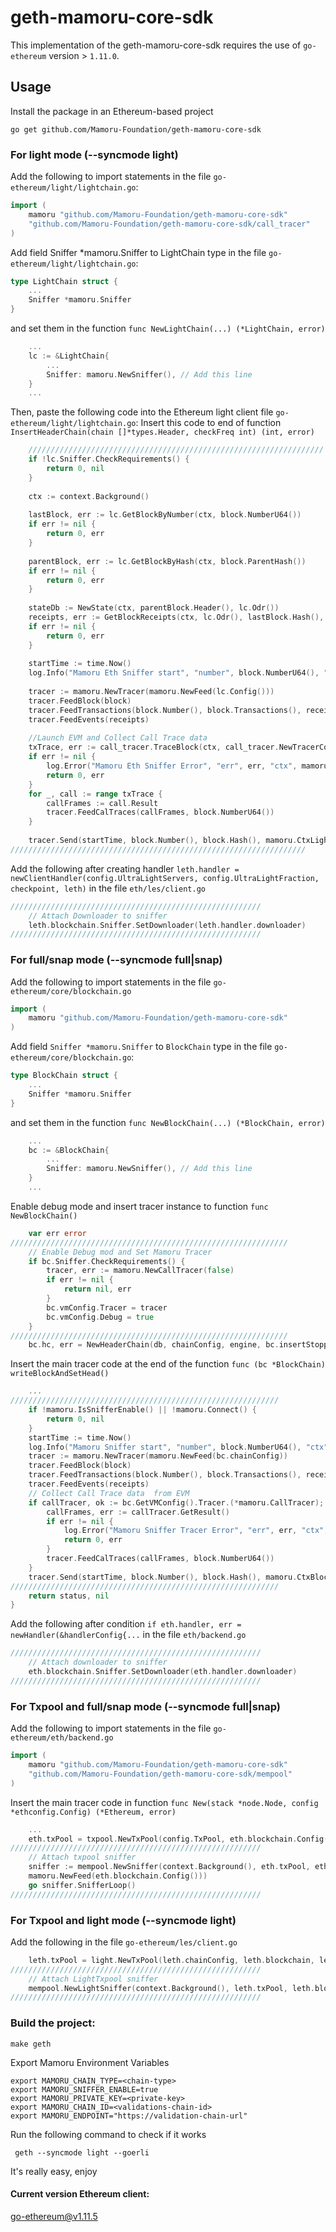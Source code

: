 # geth-mamoru-core-sdk

This implementation of the geth-mamoru-core-sdk requires the use of `go-ethereum` version > `1.11.0`. 

## Usage
Install the package in an Ethereum-based project

```shell
go get github.com/Mamoru-Foundation/geth-mamoru-core-sdk
```

### For light mode (--syncmode light)

Add the following to import statements in the file `go-ethereum/light/lightchain.go`:

```go
import (
    mamoru "github.com/Mamoru-Foundation/geth-mamoru-core-sdk"
    "github.com/Mamoru-Foundation/geth-mamoru-core-sdk/call_tracer"
)
``` 
Add field Sniffer *mamoru.Sniffer  to  LightChain type in the file `go-ethereum/light/lightchain.go`:

```go
type LightChain struct {
    ...
    Sniffer *mamoru.Sniffer
}
```
and set them in the function `func NewLightChain(...) (*LightChain, error)`

```go
    ...
    lc := &LightChain{
        ...
        Sniffer: mamoru.NewSniffer(), // Add this line
    }
    ...
```


Then, paste the following code into the Ethereum light client file `go-ethereum/light/lightchain.go`:
Insert this code to end of function `InsertHeaderChain(chain []*types.Header, checkFreq int) (int, error)`

```go
	//////////////////////////////////////////////////////////////////
    if !lc.Sniffer.CheckRequirements() {
        return 0, nil
    }
    
    ctx := context.Background()
    
    lastBlock, err := lc.GetBlockByNumber(ctx, block.NumberU64())
    if err != nil {
        return 0, err
    }
    
    parentBlock, err := lc.GetBlockByHash(ctx, block.ParentHash())
    if err != nil {
        return 0, err
    }
    
    stateDb := NewState(ctx, parentBlock.Header(), lc.Odr())
    receipts, err := GetBlockReceipts(ctx, lc.Odr(), lastBlock.Hash(), lastBlock.Number().Uint64())
    if err != nil {
        return 0, err
    }
    
    startTime := time.Now()
    log.Info("Mamoru Eth Sniffer start", "number", block.NumberU64(), "ctx", mamoru.CtxLightchain)
    
    tracer := mamoru.NewTracer(mamoru.NewFeed(lc.Config()))
    tracer.FeedBlock(block)
    tracer.FeedTransactions(block.Number(), block.Transactions(), receipts)
    tracer.FeedEvents(receipts)
    
    //Launch EVM and Collect Call Trace data
    txTrace, err := call_tracer.TraceBlock(ctx, call_tracer.NewTracerConfig(stateDb.Copy(), lc.Config(), lc), lastBlock)
    if err != nil {
        log.Error("Mamoru Eth Sniffer Error", "err", err, "ctx", mamoru.CtxLightchain)
        return 0, err
    }
    for _, call := range txTrace {
        callFrames := call.Result
        tracer.FeedCalTraces(callFrames, block.NumberU64())
    }
    
    tracer.Send(startTime, block.Number(), block.Hash(), mamoru.CtxLightchain)
//////////////////////////////////////////////////////////////////
```

Add the following after creating handler `leth.handler = newClientHandler(config.UltraLightServers, config.UltraLightFraction, checkpoint, leth)`  in the file `eth/les/client.go`


```go
////////////////////////////////////////////////////////
    // Attach Downloader to sniffer
    leth.blockchain.Sniffer.SetDownloader(leth.handler.downloader)
////////////////////////////////////////////////////////
```

### For full/snap mode  (--syncmode full|snap)

Add the following to import statements in the file `go-ethereum/core/blockchain.go`

```go
import (
    mamoru "github.com/Mamoru-Foundation/geth-mamoru-core-sdk"
)
```
Add field `Sniffer *mamoru.Sniffer`  to  `BlockChain` type in the file `go-ethereum/core/blockchain.go`:

```go
type BlockChain struct {
    ...
    Sniffer *mamoru.Sniffer
}
```

and set them in the function `func NewBlockChain(...) (*BlockChain, error)`

```go
    ...
    bc := &BlockChain{
        ...
        Sniffer: mamoru.NewSniffer(), // Add this line
    }
    ...
```

Enable debug mode and insert tracer instance to function `func NewBlockChain()`

```go
    var err error
//////////////////////////////////////////////////////////////
    // Enable Debug mod and Set Mamoru Tracer
    if bc.Sniffer.CheckRequirements() {
        tracer, err := mamoru.NewCallTracer(false)
        if err != nil {
            return nil, err
        }
        bc.vmConfig.Tracer = tracer
        bc.vmConfig.Debug = true
    }
//////////////////////////////////////////////////////////////
    bc.hc, err = NewHeaderChain(db, chainConfig, engine, bc.insertStopped)
```

Insert the main tracer code at the end of the function `func (bc *BlockChain) writeBlockAndSetHead()`

```go
    ...
////////////////////////////////////////////////////////////
    if !mamoru.IsSnifferEnable() || !mamoru.Connect() {
        return 0, nil
    }
    startTime := time.Now()
    log.Info("Mamoru Sniffer start", "number", block.NumberU64(), "ctx", mamoru.CtxBlockchain)
    tracer := mamoru.NewTracer(mamoru.NewFeed(bc.chainConfig))
    tracer.FeedBlock(block)
    tracer.FeedTransactions(block.Number(), block.Transactions(), receipts)
    tracer.FeedEvents(receipts)
    // Collect Call Trace data  from EVM
    if callTracer, ok := bc.GetVMConfig().Tracer.(*mamoru.CallTracer); ok {
        callFrames, err := callTracer.GetResult()
        if err != nil {
            log.Error("Mamoru Sniffer Tracer Error", "err", err, "ctx", mamoru.CtxBlockchain)
            return 0, err
        }
        tracer.FeedCalTraces(callFrames, block.NumberU64())
    }
    tracer.Send(startTime, block.Number(), block.Hash(), mamoru.CtxBlockchain)
////////////////////////////////////////////////////////////
	return status, nil
}
```

Add the following after condition `if eth.handler, err = newHandler(&handlerConfig{...`  in the file `eth/backend.go`

```go
////////////////////////////////////////////////////////
    // Attach downloader to sniffer
    eth.blockchain.Sniffer.SetDownloader(eth.handler.downloader)
////////////////////////////////////////////////////////
```


### For Txpool and full/snap mode  (--syncmode full|snap)

Add the following to import statements in the file `go-ethereum/eth/backend.go`

```go
import (
    mamoru "github.com/Mamoru-Foundation/geth-mamoru-core-sdk"
    "github.com/Mamoru-Foundation/geth-mamoru-core-sdk/mempool"
)
```

Insert the main tracer code in function `func New(stack *node.Node, config *ethconfig.Config) (*Ethereum, error)`

```go
    ...
    eth.txPool = txpool.NewTxPool(config.TxPool, eth.blockchain.Config(), eth.blockchain)
////////////////////////////////////////////////////////
    // Attach txpool sniffer
    sniffer := mempool.NewSniffer(context.Background(), eth.txPool, eth.blockchain, eth.blockchain.Config(),
    mamoru.NewFeed(eth.blockchain.Config()))
    go sniffer.SnifferLoop()
////////////////////////////////////////////////////////
```

### For Txpool and light mode  (--syncmode light)

Add the following in the file `go-ethereum/les/client.go`

```go
	leth.txPool = light.NewTxPool(leth.chainConfig, leth.blockchain, leth.relay)
////////////////////////////////////////////////////////
	// Attach LightTxpool sniffer
	mempool.NewLightSniffer(context.Background(), leth.txPool, leth.blockchain, chainConfig)
////////////////////////////////////////////////////////
```


### Build the project:

```shell
make geth
```

Export Mamoru Environment Variables

```shell
export MAMORU_CHAIN_TYPE=<chain-type>
export MAMORU_SNIFFER_ENABLE=true
export MAMORU_PRIVATE_KEY=<private-key>
export MAMORU_CHAIN_ID=<validations-chain-id>
export MAMORU_ENDPOINT="https://validation-chain-url"
```


Run the following command to check if it works

```shell
 geth --syncmode light --goerli
```

It's really easy, enjoy

#### Current version Ethereum client:

go-ethereum@v1.11.5